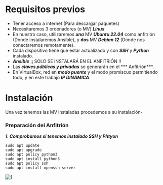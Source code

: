 # Requisitos previos

* Tener acceso a internet (Para descargar paquetes)
* Necesitaremos 3 ordenadores (o MV) ***Linux***
* En nuestro caso, utilizaremos ***una*** MV ***Ubuntu 22.04*** como anfitrión (Donde instalaremos Ansible), y **dos** MV ***Debian 12*** (Donde nos conectaremos remotamente).
* Cada dispositivo tiene que estar actualizado y con ***SSH*** y ***Python*** instalado.
* ***Ansible*** ¡¡ SOLO SE INSTALARÁ EN EL ANFITRIÓN !!
* Las ***claves públicas y privadas*** se generarán en el *** Anfitrión***.
* En VirtualBox, red en ***modo puente*** y el modo promiscuo permitiendo todo, y en este trabajo ***IP DINÁMICA***.

# Instalación

Una vez tenemos las MV instaladas procedemos a su instalación-

### Preparación del Anfitrión

***1. Comprobamos si tenemos instalado SSH y Phtyon***
```
sudo apt update
sudo apt upgrade
sudo apt policy python3
sudo apt install python3
sudo apt policy ssh
sudo apt install openssh-server

```
![1](Ansible/Imagenes/1.PNG)
